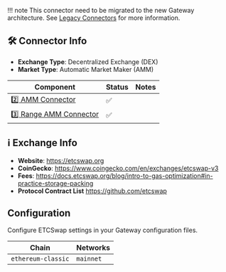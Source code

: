 !!! note
    This connector need to be migrated to the new Gateway architecture. See [Legacy Connectors](/gateway/connectors/) for more information.

## 🛠 Connector Info

- **Exchange Type**: Decentralized Exchange (DEX)
- **Market Type**: Automatic Market Maker (AMM)

| Component | Status | Notes | 
| --------- | ------ | ----- |
| [2️⃣ AMM Connector](#2-amm-connector) | ✅ |
| [3️⃣ Range AMM Connector](#3-range-amm-connector) | ✅ |

## ℹ️ Exchange Info

- **Website**: <https://etcswap.org>
- **CoinGecko**: <https://www.coingecko.com/en/exchanges/etcswap-v3>
- **Fees**: <https://docs.etcswap.org/blog/intro-to-gas-optimization#in-practice-storage-packing>
- **Protocol Contract List** <https://github.com/etcswap>

## Configuration

Configure ETCSwap settings in your Gateway configuration files.

| Chain | Networks | 
| ----- | -------- |
| `ethereum-classic` | `mainnet`
